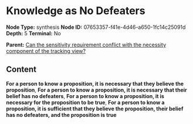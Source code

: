 # Knowledge as No Defeaters

**Node Type:** synthesis
**Node ID:** 07653357-f41e-4d46-a650-1fc14c25091d
**Depth:** 5
**Terminal:** No

**Parent:** [Can the sensitivity requirement conflict with the necessity component of the tracking view?](can-the-sensitivity-requirement-conflict-with-the-necessity-component-of-the-tracking-view-antithesis-7f84e697-d578-41eb-91a1-5e873533e8ce.md)

## Content

**For a person to know a proposition, it is necessary that they believe the proposition**, **For a person to know a proposition, it is necessary that their belief has no defeaters**, **For a person to know a proposition, it is necessary for the proposition to be true**, **For a person to know a proposition, it is sufficient that they believe the proposition, their belief has no defeaters, and the proposition is true**
